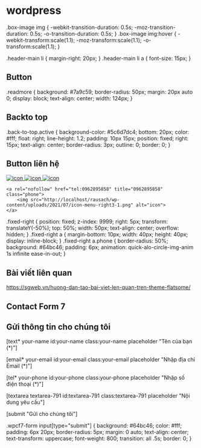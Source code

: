 # wordpress

.box-image img { -webkit-transition-duration: 0.5s; -moz-transition-duration: 0.5s; -o-transition-duration: 0.5s; } .box-image img:hover { -webkit-transform:scale(1.1); -moz-transform:scale(1.1); -o-transform:scale(1.1); }

.header-main li {
	margin-right: 20px;
}
.header-main li a {
	font-size: 15px;
}
## Button
.readmore {
    background: #7a9c59;
    border-radius: 50px;
    margin: 20px auto 0;
    display: block;
    text-align: center;
    width: 124px;
}

## Backto top
.back-to-top.active {
    background-color: #5c6d7dc4;
    bottom: 20px;
    color: #fff;
    float: right;
    line-height: 1.2;
    padding: 10px 15px;
    position: fixed;
    right: 15px;
    text-align: center;
    border-radius: 3px;
	outline: 0;
	border: 0;
}

## Button liên hệ
<div class="fixed-right">
    <a rel="nofollow" target="_blank" href="https://www.facebook.com/X%C6%B0%C6%A1%CC%89ng-%C4%91%C3%B4%CC%80ng-pha%CC%81t-l%C3%B4%CC%A3c-102202095344084/" title="Facebook">
        <img src="http://localhost/rausach/wp-content/uploads/2021/07/icon-menu-right1.png" alt="icon">
    </a>
    <a rel="nofollow" href="https://zalo.me/0962895858" title="Zalo">
        <img src="http://localhost/rausach/wp-content/uploads/2021/07/icon-menu-right2.png" alt="icon">
    </a>
    <a rel="nofollow" href="https://www.youtube.com/channel/UCy0F4cA6-Csh7F89SoeDxYQ?view_as=subscriber " title="Youtube">
        <img src="http://localhost/rausach/wp-content/uploads/2021/07/icon-menu-right4-1.png" alt="icon">
    </a>
    
    <a rel="nofollow" href="tel:0962895858" title="0962895858" class="phone">
        <img src="http://localhost/rausach/wp-content/uploads/2021/07/icon-menu-right3-1.png" alt="icon">
    </a>
</div>

.fixed-right {
   position: fixed;
   z-index: 9999;
   right: 5px;
   transform: translateY(-50%);
   top: 50%;
   width: 50px;
   text-align: center;
   overflow: hidden;
}
.fixed-right a {
   margin-bottom: 10px;
   width: 40px;
   height: 40px;
   display: inline-block;
}
.fixed-right a.phone {
   border-radius: 50%;
   background: #64bc46;
   padding: 6px;
   animation: quick-alo-circle-img-anim 1s infinite ease-in-out;
}


## Bài viết liên quan
https://sgweb.vn/huong-dan-tao-bai-viet-len-quan-tren-theme-flatsome/

## Contact Form 7
<h2>Gửi thông tin cho chúng tôi</h2>
[text* your-name id:your-name class:your-name placeholder "Tên của bạn (*)"]

[email* your-email id:your-email class:your-email placeholder "Nhập địa chỉ Email (*)"]

[tel* your-phone id:your-phone class:your-phone placeholder "Nhập số điện thoại (*)"]

[textarea textarea-791 id:textarea-791 class:textarea-791 placeholder "Nội dung yêu cầu"]

[submit "Gửi cho chúng tôi"]

.wpcf7-form input[type="submit"] {
	background: #64bc46;
    color: #fff;
    padding: 6px 20px;
    border-radius: 5px;
    margin: 0 auto;
    text-align: center;
    text-transform: uppercase;
    font-weight: 800;
    transition: all .5s;
	border: 0;
}

